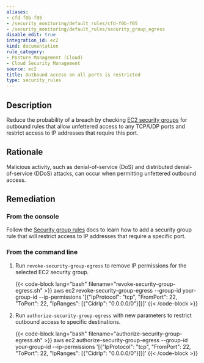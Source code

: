 ```yaml
---
aliases:
- cfd-f0b-f05
- /security_monitoring/default_rules/cfd-f0b-f05
- /security_monitoring/default_rules/security_group_egress
disable_edit: true
integration_id: ec2
kind: documentation
rule_category:
- Posture Management (Cloud)
- Cloud Security Management
source: ec2
title: Outbound access on all ports is restricted
type: security_rules
---
```


## Description
Reduce the probability of a breach by checking [EC2 security groups][1] for outbound rules that allow unfettered access to any TCP/UDP ports and restrict access to IP addresses that require this port.

## Rationale

Malicious activity, such as denial-of-service (DoS) and distributed denial-of-service (DDoS) attacks, can occur when permitting unfettered outbound access.

## Remediation

### From the console

Follow the [Security group rules][2] docs to learn how to add a security group rule that will restrict access to IP addresses that require a specific port.

### From the command line

1. Run `revoke-security-group-egress` to remove IP permissions for the selected EC2 security group.

    {{< code-block lang="bash" filename="revoke-security-group-egress.sh" >}}
    aws ec2 revoke-security-group-egress
        --group-id your-group-id
        --ip-permissions '[{"IpProtocol": "tcp", "FromPort": 22, "ToPort": 22, "IpRanges": [{"CidrIp": "0.0.0.0/0"}]}]'
    {{< /code-block >}}

2. Run `authorize-security-group-egress` with new parameters to restrict outbound access to specific destinations.

    {{< code-block lang="bash" filename="authorize-security-group-egress.sh" >}}
    aws ec2 authorize-security-group-egress
        --group-id your-group-id
        --ip-permissions '[{"IpProtocol": "tcp", "FromPort": 22, "ToPort": 22, "IpRanges": [{"CidrIp": "0.0.0.0/0"}]}]'
    {{< /code-block >}}

[1]: https://docs.aws.amazon.com/vpc/latest/userguide/VPC_SecurityGroups.html
[2]: https://docs.aws.amazon.com/vpc/latest/userguide/VPC_SecurityGroups.html#SecurityGroupRules
